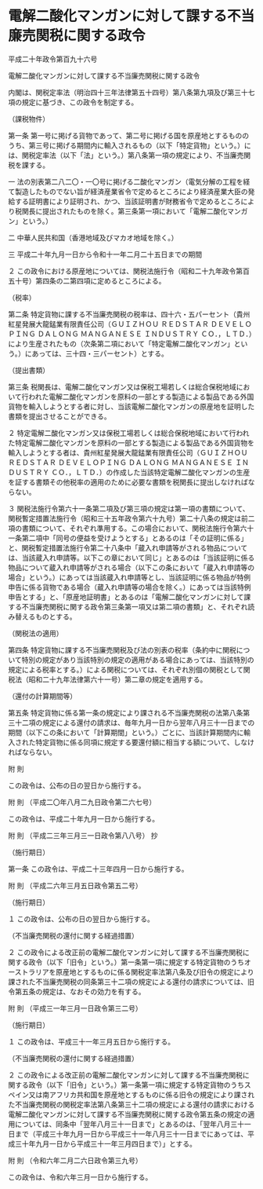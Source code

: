 # 電解二酸化マンガンに対して課する不当廉売関税に関する政令

平成二十年政令第百九十六号

電解二酸化マンガンに対して課する不当廉売関税に関する政令

内閣は、関税定率法（明治四十三年法律第五十四号）第八条第九項及び第三十七項の規定に基づき、この政令を制定する。

（課税物件）

第一条 第一号に掲げる貨物であって、第二号に掲げる国を原産地とするもののうち、第三号に掲げる期間内に輸入されるもの（以下「特定貨物」という。）には、関税定率法（以下「法」という。）第八条第一項の規定により、不当廉売関税を課する。

一 法の別表第二八二〇・一〇号に掲げる二酸化マンガン（電気分解の工程を経て製造したものでない旨が経済産業省令で定めるところにより経済産業大臣の発給する証明書により証明され、かつ、当該証明書が財務省令で定めるところにより税関長に提出されたものを除く。第三条第一項において「電解二酸化マンガン」という。）

二 中華人民共和国（香港地域及びマカオ地域を除く。）

三 平成二十年九月一日から令和十一年二月二十五日までの期間

２ この政令における原産地については、関税法施行令（昭和二十九年政令第百五十号）第四条の二第四項に定めるところによる。

（税率）

第二条 特定貨物に課する不当廉売関税の税率は、四十六・五パーセント（貴州紅星発展大龍錳業有限責任公司（ＧＵＩＺＨＯＵ ＲＥＤＳＴＡＲ ＤＥＶＥＬＯＰＩＮＧ ＤＡＬＯＮＧ ＭＡＮＧＡＮＥＳＥ ＩＮＤＵＳＴＲＹ ＣＯ．，ＬＴＤ．）により生産されたもの（次条第二項において「特定電解二酸化マンガン」という。）にあっては、三十四・三パーセント）とする。

（提出書類）

第三条 税関長は、電解二酸化マンガン又は保税工場若しくは総合保税地域において行われた電解二酸化マンガンを原料の一部とする製造による製品である外国貨物を輸入しようとする者に対し、当該電解二酸化マンガンの原産地を証明した書類を提出させることができる。

２ 特定電解二酸化マンガン又は保税工場若しくは総合保税地域において行われた特定電解二酸化マンガンを原料の一部とする製造による製品である外国貨物を輸入しようとする者は、貴州紅星発展大龍錳業有限責任公司（ＧＵＩＺＨＯＵ ＲＥＤＳＴＡＲ ＤＥＶＥＬＯＰＩＮＧ ＤＡＬＯＮＧ ＭＡＮＧＡＮＥＳＥ ＩＮＤＵＳＴＲＹ ＣＯ．，ＬＴＤ．）の作成した当該特定電解二酸化マンガンの生産を証する書類その他税率の適用のために必要な書類を税関長に提出しなければならない。

３ 関税法施行令第六十一条第二項及び第三項の規定は第一項の書類について、関税暫定措置法施行令（昭和三十五年政令第六十九号）第二十八条の規定は前二項の書類について、それぞれ準用する。この場合において、関税法施行令第六十一条第二項中「同号の便益を受けようとする」とあるのは「その証明に係る」と、関税暫定措置法施行令第二十八条中「蔵入れ申請等がされる物品については、当該蔵入れ申請等。以下この章において同じ」とあるのは「当該証明に係る物品について蔵入れ申請等がされる場合（以下この条において「蔵入れ申請等の場合」という。）にあっては当該蔵入れ申請等とし、当該証明に係る物品が特例申告に係る貨物である場合（蔵入れ申請等の場合を除く。）にあっては当該特例申告とする」と、「原産地証明書」とあるのは「電解二酸化マンガンに対して課する不当廉売関税に関する政令第三条第一項又は第二項の書類」と、それぞれ読み替えるものとする。

（関税法の適用）

第四条 特定貨物に課する不当廉売関税及び法の別表の税率（条約中に関税について特別の規定があり当該特別の規定の適用がある場合にあっては、当該特別の規定による税率とする。）による関税については、それぞれ別個の関税として関税法（昭和二十九年法律第六十一号）第二章の規定を適用する。

（還付の計算期間等）

第五条 特定貨物に係る第一条の規定により課される不当廉売関税の法第八条第三十二項の規定による還付の請求は、毎年九月一日から翌年八月三十一日までの期間（以下この条において「計算期間」という。）ごとに、当該計算期間内に輸入された特定貨物に係る同項に規定する要還付額に相当する額について、しなければならない。

附 則

この政令は、公布の日の翌日から施行する。

附 則 （平成二〇年八月二九日政令第二六七号）

この政令は、平成二十年九月一日から施行する。

附 則 （平成二三年三月三一日政令第八八号） 抄

（施行期日）

第一条 この政令は、平成二十三年四月一日から施行する。

附 則 （平成二六年三月五日政令第五二号）

（施行期日）

１ この政令は、公布の日の翌日から施行する。

（不当廉売関税の還付に関する経過措置）

２ この政令による改正前の電解二酸化マンガンに対して課する不当廉売関税に関する政令（以下「旧令」という。）第一条第一項に規定する特定貨物のうちオーストラリアを原産地とするものに係る関税定率法第八条及び旧令の規定により課された不当廉売関税の同条第三十二項の規定による還付の請求については、旧令第五条の規定は、なおその効力を有する。

附 則 （平成三一年三月一日政令第三二号）

（施行期日）

１ この政令は、平成三十一年三月五日から施行する。

（不当廉売関税の還付に関する経過措置）

２ この政令による改正前の電解二酸化マンガンに対して課する不当廉売関税に関する政令（以下「旧令」という。）第一条第一項に規定する特定貨物のうちスペイン又は南アフリカ共和国を原産地とするものに係る旧令の規定により課された不当廉売関税の関税定率法第八条第三十二項の規定による還付の請求における電解二酸化マンガンに対して課する不当廉売関税に関する政令第五条の規定の適用については、同条中「翌年八月三十一日まで」とあるのは、「翌年八月三十一日まで（平成三十年九月一日から平成三十一年八月三十一日までにあっては、平成三十年九月一日から平成三十一年三月四日まで）」とする。

附 則 （令和六年二月二六日政令第三九号）

この政令は、令和六年三月一日から施行する。
